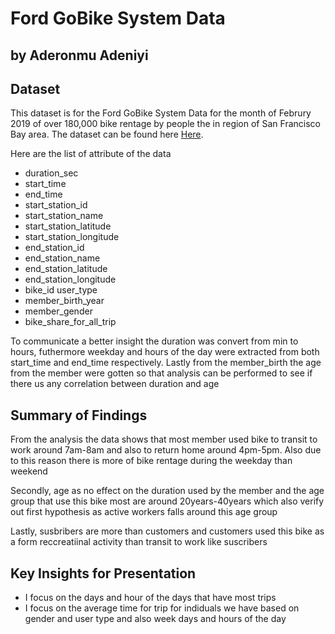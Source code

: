 # Ford GoBike System Data
## by Aderonmu Adeniyi


## Dataset

 This dataset is for the Ford GoBike System Data for the month of Februry 2019 of over 180,000 bike rentage by people the in region of  San Francisco Bay area. The dataset can be found here [Here](https://video.udacity-data.com/topher/2020/October/5f91cf38_201902-fordgobike-tripdata/201902-fordgobike-tripdata.csv). 

Here are the list of attribute of the data

- duration_sec	
- start_time	
- end_time	
- start_station_id	
- start_station_name	
- start_station_latitude	
- start_station_longitude	
- end_station_id	
- end_station_name	
- end_station_latitude	
- end_station_longitude	
- bike_id	user_type	
- member_birth_year	
- member_gender	
- bike_share_for_all_trip


To communicate a better insight the duration was convert from min to hours, futhermore weekday and hours of the day were extracted from both start_time and end_time respectively. Lastly from the member_birth the age from the member were gotten so that analysis can be performed to see if there us any correlation between duration and age
## Summary of Findings

From the analysis the data shows that most member used bike to transit to work around 7am-8am and also to return home around 4pm-5pm. Also due to this reason there is more of bike rentage during the weekday than weekend

Secondly, age as no effect on the duration used by the member and the age group that use this bike most are around 20years-40years which also verify out first hypothesis as active workers falls around this age group

Lastly, susbribers are more than customers and customers used this bike as a form reccreatiinal activity than transit to work like suscribers



## Key Insights for Presentation

- I focus on the days  and hour of the days that have most trips
- I focus on the average time for trip  for indiduals we have based on gender and user type and also week days and hours of the day
